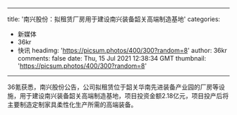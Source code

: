 
---
title: '南兴股份：拟租赁厂房用于建设南兴装备韶关高端制造基地'
categories: 
 - 新媒体
 - 36kr
 - 快讯
headimg: 'https://picsum.photos/400/300?random=8'
author: 36kr
comments: false
date: Thu, 15 Jul 2021 12:38:34 GMT
thumbnail: 'https://picsum.photos/400/300?random=8'
---

<div>   
36氪获悉，南兴股份公告，公司拟租赁位于韶关华南先进装备产业园的厂房等设施，用于建设南兴装备韶关高端制造基地，项目投资金额2.18亿元，项目投产后将主要制造定制家具柔性化生产所需的高端装备。  
</div>
            